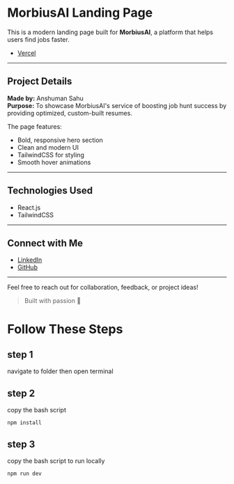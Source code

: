 # MorbiusAI Landing Page

This is a modern landing page built for **MorbiusAI**, a platform that helps users find jobs faster.
- [Vercel](https://morbiousaianshumanjsx.vercel.app)
---

## Project Details

**Made by:** Anshuman Sahu  
**Purpose:** To showcase MorbiusAI's service of boosting job hunt success by providing optimized, custom-built resumes.

The page features:
- Bold, responsive hero section
- Clean and modern UI
- TailwindCSS for styling
- Smooth hover animations

---

## Technologies Used

- React.js
- TailwindCSS

---

## Connect with Me

- [LinkedIn](https://www.linkedin.com/in/anshuman-sahu-25a24633b/)
- [GitHub](https://github.com/anshumansahu620)

---

Feel free to reach out for collaboration, feedback, or project ideas!

> Built with passion 🚀

# Follow These Steps 


## step 1
navigate to folder then open terminal

## step 2

copy the bash script 

```
npm install 
```
## step 3
copy the bash script to run locally 

```
npm run dev
```



